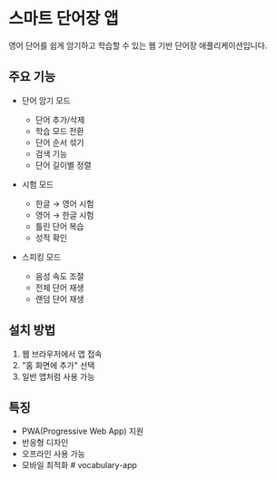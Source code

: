 # 스마트 단어장 앱

영어 단어를 쉽게 암기하고 학습할 수 있는 웹 기반 단어장 애플리케이션입니다.

## 주요 기능

- 단어 암기 모드
  - 단어 추가/삭제
  - 학습 모드 전환
  - 단어 순서 섞기
  - 검색 기능
  - 단어 길이별 정렬

- 시험 모드
  - 한글 → 영어 시험
  - 영어 → 한글 시험
  - 틀린 단어 복습
  - 성적 확인

- 스피킹 모드
  - 음성 속도 조절
  - 전체 단어 재생
  - 랜덤 단어 재생

## 설치 방법

1. 웹 브라우저에서 앱 접속
2. "홈 화면에 추가" 선택
3. 일반 앱처럼 사용 가능

## 특징

- PWA(Progressive Web App) 지원
- 반응형 디자인
- 오프라인 사용 가능
- 모바일 최적화 #   v o c a b u l a r y - a p p  
 
